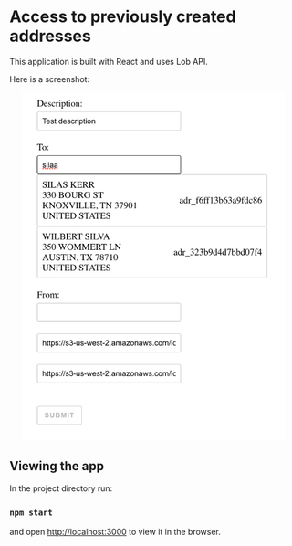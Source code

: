 # Access to previously created addresses
This application is built with React and uses Lob API.

Here is a screenshot:
<p align="center">
  <img src="screenshot.png" width="460"/>
</p>

## Viewing the app
In the project directory run:
### `npm start`
and open [http://localhost:3000](http://localhost:3000) to view it in the browser.

